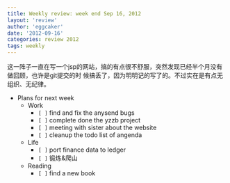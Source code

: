 ```yaml
---
title: Weekly review: week end Sep 16, 2012 
layout: 'review'
author: 'eggcaker'
date: '2012-09-16'
categories: review 2012
tags: weekly
---
```



这一阵子一直在写一个jsp的网站，搞的有点很不舒服，突然发现已经半个月没有做回顾，也许是git提交的时
候搞丢了，因为明明记的写了的。不过实在是有点无组织、无纪律。

  * Plans for next week 
    * Work 
      * `[ ]` find and fix the anysend bugs 
      * `[ ]` complete done the yzzb project 
      * `[ ]` meeting with sister about the website 
      * `[ ]` cleanup the todo list of angenda 
    * Life 
      * `[ ]` port finance data to ledger 
      * `[ ]` 锻炼&爬山 
    * Reading 
      * `[ ]` find a new book 

